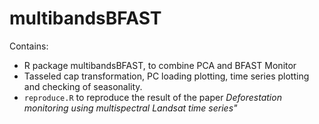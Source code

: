 # multibandsBFAST

Contains:

* R package multibandsBFAST, to combine PCA and BFAST Monitor 
* Tasseled cap transformation, PC loading plotting, time series plotting and checking of seasonality. 
* `reproduce.R` to reproduce the result of the paper _Deforestation monitoring using multispectral Landsat time series"_
